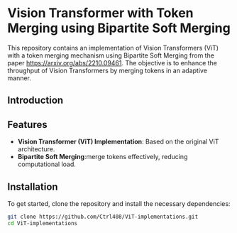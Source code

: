 # Vision Transformer with Token Merging using Bipartite Soft Merging

This repository contains an implementation of Vision Transformers (ViT) with a token merging mechanism using Bipartite Soft Merging from the paper https://arxiv.org/abs/2210.09461. The objective is to enhance the throughput of Vision Transformers by merging tokens in an adaptive manner.

## Introduction


## Features

- **Vision Transformer (ViT) Implementation**: Based on the original ViT architecture.
- **Bipartite Soft Merging**:merge tokens effectively, reducing computational load.


## Installation

To get started, clone the repository and install the necessary dependencies:

```bash
git clone https://github.com/Ctrl408/ViT-implementations.git
cd ViT-implementations
```

